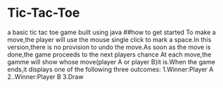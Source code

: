 # Tic-Tac-Toe
a basic tic tac toe game built using java
##how to get started
To make a move,the player will use the mouse single click to mark a space.In this version,there is no provision to undo the move.As soon as the move is done,the game proceeds to the  next players chance
At each move,the gamme will show whose move(player A or player B)it is.When the game ends,it displays one of the following three outcomes:
1.Winner:Player A
2..Winner:Player B
3.Draw
